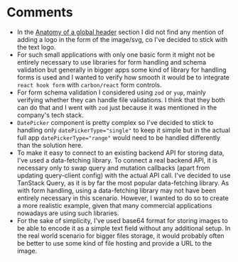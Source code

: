 # Comments

- In the [Anatomy of a global header](https://carbondesignsystem.com/patterns/global-header/#anatomy-of-a-global-header) section I did not find any mention of adding a logo in the form of the image/svg, co I've decided to stick with the text logo.
- For such small applications with only one basic form it might not be entirely necessary to use libraries for form handling and schema validation but generally in bigger apps some kind of library for handling forms is used and I wanted to verify how smooth it would be to integrate `react hook form` with `carbon/react` form controls.
- For form schema validation I considered using `zod` or `yup`, mainly verifying whether they can handle file validations. I think that they both can do that and I went with `zod` just because it was mentioned in the company's tech stack.
- `DatePicker` component is pretty complex so I've decided to stick to handling only `datePickerType="single"` to keep it simple but in the actual full app `datePickerType="range"` would need to be handled differently than the solution here.
- To make it easy to connect to an existing backend API for storing data, I've used a data-fetching library. To connect a real backend API, it is necessary only to swap query and mutation callbacks (apart from updating query-client config) with the actual API call. I've decided to use TanStack Query, as it is by far the most popular data-fetching library. As with form handling, using a data-fetching library may not have been entirely necessary in this scenario. However, I wanted to do so to create a more realistic example, given that many commercial applications nowadays are using such libraries.
- For the sake of simplicity, I've used base64 format for storing images to be able to encode it as a simple text field without any additional setup. In the real world scenario for bigger files storage, it would probably often be better to use some kind of file hosting and provide a URL to the image.